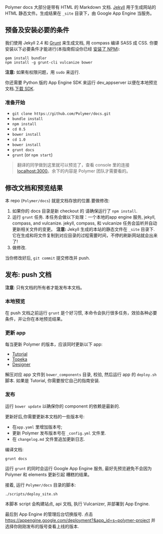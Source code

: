 Polymer docs 大部分是带有 HTML 的 Markdown 文档. [Jekyll][jekyll] 用于生成网站的 HTML 静态文件。生成结果在 `_site` 目录下，由 Google App Engine 当服务。

## 预备及安装必要的条件

我们使用 Jekyll 2.4 和 [Grunt][grunt] 来生成文档, 用 compass 编译 SASS 成 CSS. 你要安装以下必要条件才能进行(本指南假设你已经 [安装了 NPM](http://nodejs.org/download/)):

    gem install bundler
    npm install -g grunt-cli vulcanize bower

**注意:** 如果有权限问题，用 `sudo` 来运行.

你还需要 Python 版的 App Engine SDK 来运行 dev_appserver 以便在本地预览文档.[下载 SDK](https://developers.google.com/appengine/downloads).


### 准备开始

- `git clone https://github.com/Polymer/docs.git`
- `bundle install`
- `npm install`
- `cd 0.5`
- `bower install`
- `cd 1.0`
- `bower install`
- `grunt docs`
- `grunt` (or `npm start`)

> 翻译的同学做到这里就可以预览了，查看 console 里的连接 [localhost:3000](localhost:3000)。余下的内容是 Polymer 团队才需要看的。

## 修改文档和预览结果

本 repo (`Polymer/docs`) 就是文档存放的位置.要做修改:

1. 如果你的 docs 目录是新 checkout 的 请确保运行了 `npm install`.
2. 运行 `grunt` 任务. 本任务会做以下处理：一个本地的app engine 服务, jekyll, compass, and vulcanize. jekyll, compass, 和 vulcanize 任务会监听并自动更新相关文件的变更。
**注意:** Jekyll 生成的本站的静态文件在 `_site` 目录下. 它在生成和将文件复制到对应目录的过程需要时间，不停的刷新网站就会出来了!
3. 做修改.

当你修改好后, `git commit` 提交修改并 push.

## 发布: push 文档

**注意**: 只有文档的所有者才能发布本文档。

### 本地预览

在 push 文档之前运行 `grunt` 是个好习惯, 本命令会执行很多任务，效验各种必要条件，并让你在本地预览结果。

### 更新 app

每当更新 Polymer 的版本，应该同时更新以下 app:

- [Tutorial](https://github.com/Polymer/polymer-tutorial)
- [Topeka](https://github.com/Polymer/topeka)
- [Designer](https://github.com/Polymer/designer)

解压对应 app 文件到 `bower_components` 目录, 校验, 然后运行 app 的 `deploy.sh` 脚本. 如果是 Tutorial, 你需要按它自己的指南安装.

### 发布

运行 `bower update` 以确保你的 component 的依赖是最新的.

更新好后,你需要更新本文档的一些版本号:

- 在`app.yaml` 里增加版本号;
- 更新 Polymer 发布版本号在 `_config.yml` 文件里.
- 在 `changelog.md` 文件里追加更新日志.

编译文档:

    grunt docs
    
运行 `grunt` 的同时会运行 Google App Engine 服务, 最好先预览避免不会因为 Polymer 和 elements 更新引起 糟糕的结果。

接着, 运行 `Polymer/docs` 目录的脚本:

    ./scripts/deploy_site.sh
    
本脚本 script 会构建站点, api 文档, 执行 Vulcanizer, 并部署到 App Engine.    

最后到 App Engine 的管理后台切换版号. 点击 https://appengine.google.com/deployment?&app_id=s~polymer-project 并选择你刚刚发布的版号查看上线的版本.

[jekyll]: http://jekyllrb.com/
[grunt]: http://gruntjs.com/
